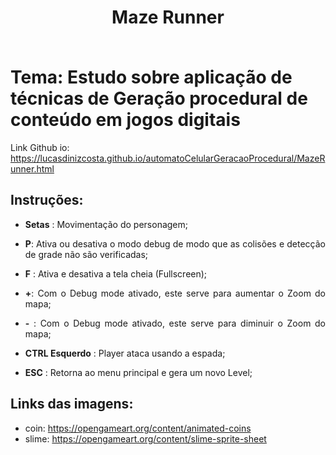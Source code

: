 # <p align="center"> Maze Runner</p><br> Tema: Estudo sobre aplicação de técnicas de Geração procedural de conteúdo em jogos digitais
Link Github io: https://lucasdinizcosta.github.io/automatoCelularGeracaoProcedural/MazeRunner.html

##  Instruções:
- <p align="justify"> <b>Setas</b> : Movimentação do personagem;</p>
- <p align="justify"> <b>P</b>: Ativa ou desativa o modo debug de modo que as colisões e detecção de grade não são verificadas;</p>
- <p align="justify"> <b>F</b> : Ativa e desativa a tela cheia (Fullscreen);</p>
- <p align="justify"> <b>+</b>: Com o Debug mode ativado, este serve para aumentar o Zoom do mapa;</p>
- <p align="justify"> <b>-</b> : Com o Debug mode ativado, este serve para diminuir o Zoom do mapa;</p>
- <p align="justify"> <b>CTRL Esquerdo</b> : Player ataca usando a espada;</p>
- <p align="justify"> <b>ESC</b> : Retorna ao menu principal e gera um novo Level;</p>

##  Links das imagens:
- coin: https://opengameart.org/content/animated-coins
- slime: https://opengameart.org/content/slime-sprite-sheet